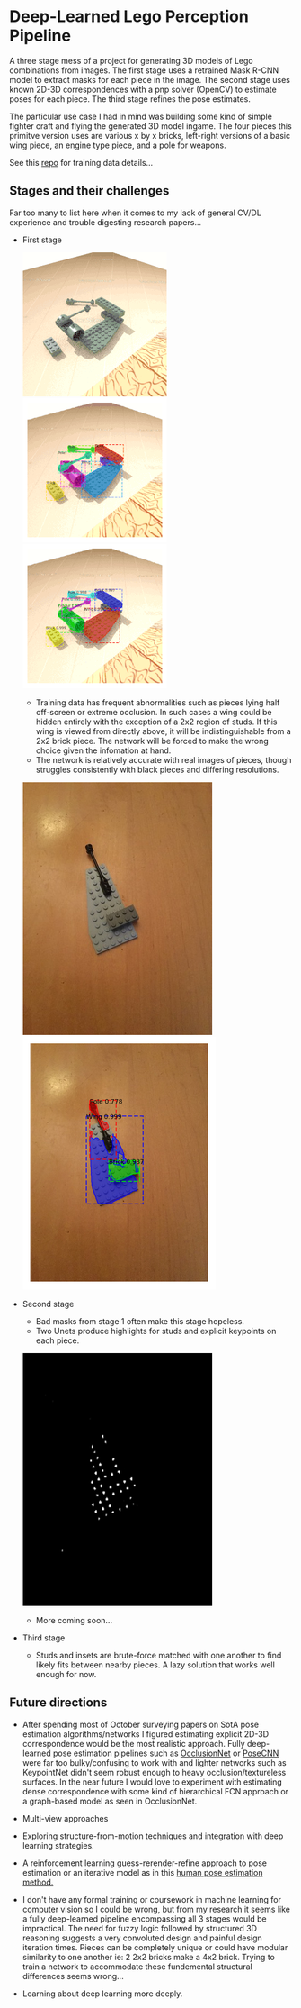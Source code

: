 #  Deep-Learned Lego Perception Pipeline

A three stage mess of a project for generating 3D models of Lego combinations from images.  The first stage uses a retrained Mask R-CNN model to extract 
masks for each piece in the image. The second stage uses known 2D-3D correspondences with a pnp solver (OpenCV) to estimate poses for each piece.  The third stage refines the pose estimates.  

The particular use case I had in mind was building some kind of simple fighter craft and flying the generated 3D model ingame.  The four pieces this primitve version uses are various x by x bricks, left-right versions of a basic wing piece, an engine type piece, and a pole for weapons.

See this <a href="https://github.com/WHSnyder/LegoTrainingRenderer">repo</a> for training data details...


## Stages and their challenges

Far too many to list here when it comes to my lack of general CV/DL experience and trouble digesting research papers... 

* First stage  

	![alt text](./repo_images/tests.gif "inputs")  ![alt text](./repo_images/gts.gif "gts")  ![alt text](./repo_images/preds.gif "preds")  
	
	* Training data has frequent abnormalities such as pieces lying half off-screen or extreme occlusion.  In such cases a wing could be hidden entirely with the exception of a 2x2 region of studs.  If this wing is viewed from directly above, it will be indistinguishable from a 2x2 brick piece. The network will be forced to make the wrong choice given the infomation at hand.
	* The network is relatively accurate with real images of pieces, though struggles consistently with black pieces and differing resolutions.

	![alt text](./repo_images/real.jpeg "real")  ![alt text](./repo_images/real_pred.png "realpred")

* Second stage

	* Bad masks from stage 1 often make this stage hopeless.
	* Two Unets produce highlights for studs and explicit keypoints on each piece.

	![alt text](./repo_images/prediction.png "studsreal")

	* More coming soon... 

* Third stage 

	* Studs and insets are brute-force matched with one another to find likely fits between nearby pieces. A lazy solution that works well enough for now.


## Future directions

* After spending most of October surveying papers on SotA pose estimation algorithms/networks I figured estimating explicit 2D-3D correspondence would be the most realistic approach.  Fully deep-learned pose estimation pipelines such as <a href="https://github.com/dineshreddy91/Occlusion_Net">OcclusionNet</a> or <a href="https://github.com/yuxng/PoseCNN">PoseCNN</a> were far too bulky/confusing to work with and lighter networks such as KeypointNet didn't seem robust enough to heavy occlusion/textureless surfaces.  In the near future I would love to experiment with estimating dense correspondence with some kind of hierarchical FCN approach or a graph-based model as seen in OcclusionNet.  

* Multi-view approaches

* Exploring structure-from-motion techniques and integration with deep learning strategies. 

* A reinforcement learning guess-rerender-refine approach to pose estimation or an iterative model as in this <a href="https://arxiv.org/pdf/1507.06550.pdf">human pose estimation method.</a>   

* I don't have any formal training or coursework in machine learning for computer vision so I could be wrong, but from my research it seems like a fully deep-learned pipeline encompassing all 3 stages would be impractical.  The need for fuzzy logic followed by structured 3D reasoning suggests a very convoluted design and painful design iteration times.  Pieces can be completely unique or could have modular similarity to one another ie: 2 2x2 bricks make a 4x2 brick.  Trying to train a network to accommodate these fundemental structural differences seems wrong... 

* Learning about deep learning more deeply.